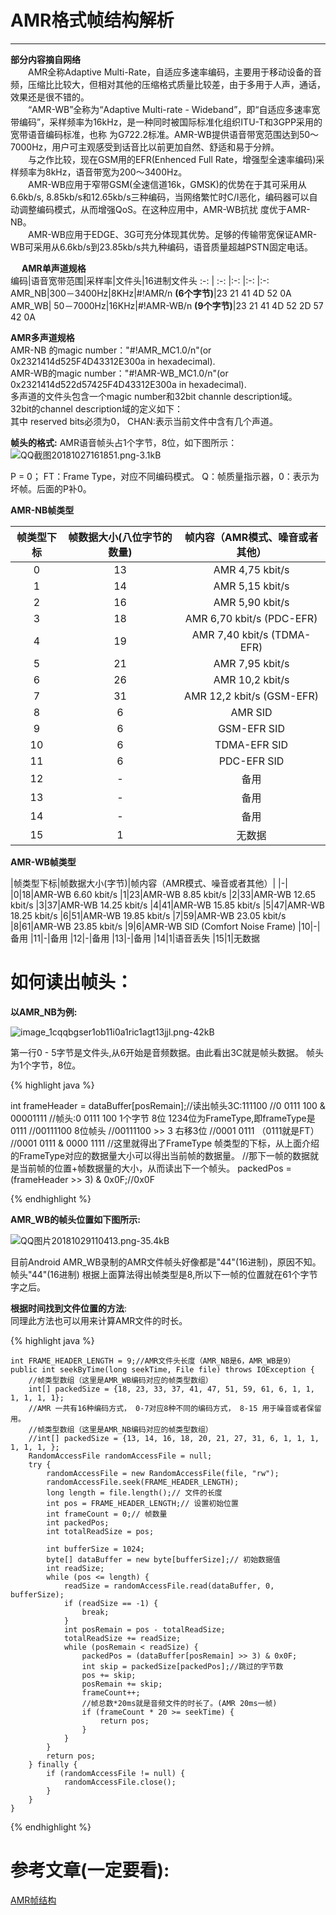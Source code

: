 # AMR格式帧结构解析
---
**部分内容摘自网络**   
　　AMR全称Adaptive Multi-Rate，自适应多速率编码，主要用于移动设备的音频，压缩比比较大，但相对其他的压缩格式质量比较差，由于多用于人声，通话，效果还是很不错的。   
　　“AMR-WB”全称为“Adaptive Multi-rate - Wideband”，即“自适应多速率宽带编码”，采样频率为16kHz，是一种同时被国际标准化组织ITU-T和3GPP采用的宽带语音编码标准，也称   为G722.2标准。AMR-WB提供语音带宽范围达到50～7000Hz，用户可主观感受到话音比以前更加自然、舒适和易于分辨。  
　　与之作比较，现在GSM用的EFR(Enhenced Full Rate，增强型全速率编码)采样频率为8kHz，语音带宽为200～3400Hz。   
　　AMR-WB应用于窄带GSM(全速信道16k，GMSK)的优势在于其可采用从6.6kb/s, 8.85kb/s和12.65kb/s三种编码，当网络繁忙时C/I恶化，编码器可以自动调整编码模式，从而增强QoS。在这种应用中，AMR-WB抗扰 度优于AMR-NB。   
　　AMR-WB应用于EDGE、3G可充分体现其优势。足够的传输带宽保证AMR-WB可采用从6.6kb/s到23.85kb/s共九种编码，语音质量超越PSTN固定电话。

　
**AMR单声道规格**   
编码|语音宽带范围|采样率|文件头|16进制文件头
:-: | :-: |:-: |:-: |:-: 
AMR_NB|300－3400Hz|8KHz|#!AMR/n **(6个字节)**|23 21 41 4D 52 0A
AMR_WB| 50－7000Hz|16KHz|#!AMR-WB/n **(9个字节)**|23 21 41 4D 52 2D 57 42 0A

**AMR多声道规格**   
AMR-NB 的magic number："#!AMR_MC1.0/n"(or 0x2321414d525F4D43312E300a in hexadecimal).      
AMR-WB的magic number："#!AMR-WB_MC1.0/n"(or 0x2321414d522d57425F4D43312E300a in hexadecimal).      
多声道的文件头包含一个magic number和32bit channle description域。   
32bit的channel description域的定义如下：   
其中 reserved bits必须为0， CHAN:表示当前文件中含有几个声道。   


**帧头的格式:**
AMR语音帧头占1个字节，8位，如下图所示：   
![QQ截图20181027161851.png-3.1kB][1]    

P = 0；
FT：Frame Type，对应不同编码模式。
Q：帧质量指示器，0：表示为坏帧。后面的P补0。

**AMR-NB帧类型**   

帧类型下标|帧数据大小(八位字节的数量)|帧内容（AMR模式、噪音或者其他）
:-: | :-: |:-:
0|13|AMR 4,75 kbit/s
1|14|AMR 5,15 kbit/s
2|16|AMR 5,90 kbit/s
3|18|AMR 6,70 kbit/s (PDC-EFR)
4|19|AMR 7,40 kbit/s (TDMA-EFR)
5|21|AMR 7,95 kbit/s
6|26|AMR 10,2 kbit/s
7|31|AMR 12,2 kbit/s (GSM-EFR)
8|6|AMR SID
9|6|GSM-EFR SID
10|6|TDMA-EFR SID
11|6|PDC-EFR SID
12|-|备用
13|-|备用
14|-|备用
15|1|无数据   


**AMR-WB帧类型**   

|帧类型下标|帧数据大小(字节)|帧内容（AMR模式、噪音或者其他）|
|-|
|0|18|AMR-WB 6.60 kbit/s
|1|23|AMR-WB 8.85 kbit/s
|2|33|AMR-WB 12.65 kbit/s
|3|37|AMR-WB 14.25 kbit/s
|4|41|AMR-WB 15.85 kbit/s
|5|47|AMR-WB 18.25 kbit/s
|6|51|AMR-WB 19.85 kbit/s
|7|59|AMR-WB 23.05 kbit/s
|8|61|AMR-WB 23.85 kbit/s
|9|6|AMR-WB SID (Comfort Noise Frame)
|10|-|备用
|11|-|备用
|12|-|备用
|13|-|备用
|14|1|语音丢失
|15|1|无数据

如何读出帧头：
=======
**以AMR_NB为例:**

![image_1cqqbgser1ob11i0a1ric1agt13jjl.png-42kB][2]    

第一行0 - 5字节是文件头,从6开始是音频数据。由此看出3C就是帧头数据。
帧头为1个字节，8位。

{% highlight java %}

   int frameHeader = dataBuffer[posRemain];//读出帧头3C:111100
   //0 0111 100 & 00001111
   //帧头:0 0111 100 1个字节 8位 1234位为FrameType,即frameType是0111
   //00111100 8位帧头
   //00111100 >> 3 右移3位
   //0001 0111 （0111就是FT）
   //0001 0111 & 0000 1111
   //这里就得出了FrameType 帧类型的下标，从上面介绍的FrameType对应的数据量大小可以得出当前帧的数据量。
   //那下一帧的数据就是当前帧的位置+帧数据量的大小，从而读出下一个帧头。
   packedPos = (frameHeader >> 3) & 0x0F;//0x0F

{% endhighlight %}

**AMR_WB的帧头位置如下图所示:**   

![QQ图片20181029110413.png-35.4kB][3]    

目前Android AMR_WB录制的AMR文件帧头好像都是"44"(16进制)，原因不知。
帧头"44"(16进制) 根据上面算法得出帧类型是8,所以下一帧的位置就在61个字节字之后。   


**根据时间找到文件位置的方法**:   
同理此方法也可以用来计算AMR文件的时长。   

{% highlight java %}

    int FRAME_HEADER_LENGTH = 9;//AMR文件头长度（AMR_NB是6，AMR_WB是9）
    public int seekByTime(long seekTime, File file) throws IOException {
        //帧类型数组（这里是AMR_WB编码对应的帧类型数组）
        int[] packedSize = {18, 23, 33, 37, 41, 47, 51, 59, 61, 6, 1, 1, 1, 1, 1, 1};
        //AMR 一共有16种编码方式， 0-7对应8种不同的编码方式， 8-15 用于噪音或者保留用。
        //帧类型数组（这里是AMR_NB编码对应的帧类型数组）
        //int[] packedSize = {13, 14, 16, 18, 20, 21, 27, 31, 6, 1, 1, 1, 1, 1, 1, };
        RandomAccessFile randomAccessFile = null;
        try {
            randomAccessFile = new RandomAccessFile(file, "rw");
            randomAccessFile.seek(FRAME_HEADER_LENGTH);
            long length = file.length();// 文件的长度
            int pos = FRAME_HEADER_LENGTH;// 设置初始位置
            int frameCount = 0;// 帧数量
            int packedPos;
            int totalReadSize = pos;

            int bufferSize = 1024;
            byte[] dataBuffer = new byte[bufferSize];// 初始数据值
            int readSize;
            while (pos <= length) {
                readSize = randomAccessFile.read(dataBuffer, 0, bufferSize);
                if (readSize == -1) {
                    break;
                }
                int posRemain = pos - totalReadSize;
                totalReadSize += readSize;
                while (posRemain < readSize) {
                    packedPos = (dataBuffer[posRemain] >> 3) & 0x0F;
                    int skip = packedSize[packedPos];//跳过的字节数
                    pos += skip;
                    posRemain += skip;
                    frameCount++;
                    //帧总数*20ms就是音频文件的时长了。(AMR 20ms一帧)
                    if (frameCount * 20 >= seekTime) {
                        return pos;
                    }
                }
            }
            return pos;
        } finally {
            if (randomAccessFile != null) {
                randomAccessFile.close();
            }
        }
    }

{% endhighlight %}

参考文章(一定要看):
====
[AMR帧结构][4]


  [1]: http://static.zybuluo.com/ThinkingMore/55cpb3dzyva3yzul1zkwwfvw/QQ%E6%88%AA%E5%9B%BE20181027161851.png
  [2]: http://static.zybuluo.com/ThinkingMore/scnevvo8muawzeekf34mx9ci/image_1cqqbgser1ob11i0a1ric1agt13jjl.png
  [3]: http://static.zybuluo.com/ThinkingMore/yy3k0294zzviwubcsxt563ot/QQ%E5%9B%BE%E7%89%8720181029110413.png
  [4]: https://blog.csdn.net/annie_229/article/details/6228403
  